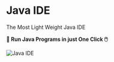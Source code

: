# <b>Java IDE</b>
The Most Light Weight Java IDE

<b> 🚀 Run Java Programs in just One Click 🖱️ </b>

![Java IDE](https://user-images.githubusercontent.com/83002941/148045803-d628b9fb-e449-40a2-9334-78a9716ade0c.gif)
